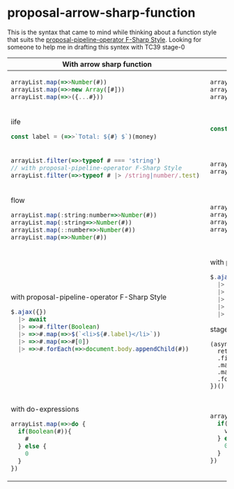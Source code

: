 # proposal-arrow-sharp-function
This is the syntax that came to mind while thinking about a function style that suits the [proposal-pipeline-operator F-Sharp Style](https://github.com/tc39/proposal-pipeline-operator/wiki#proposal-1-f-sharp-style-only-with-await).
Looking for someone to help me in drafting this syntex with TC39 stage-0

<table>
<thead>
<tr>
<th>With arrow sharp function
<th>Stage
<tbody>
<tr>
<td>
  
```js
arrayList.map(=>>Number(#))
arrayList.map(=>>new Array([#]))
arrayList.map(=>>({...#}))
```

<td>

```js
arrayList.map((value)=>Number(value))
arrayList.map((value)=>new Array([value]))
arrayList.map((value)=>({...value}))
```
<tr>
<td>

iife
```js
const label = (=>>`Total: ${#} $`)(money) 
```
<td>

```js
const label = ((value)=>`Total: ${value} $`")(money)
```

<tr>
<td>

```js
arrayList.filter(=>>typeof # === 'string')
// with proposal-pipeline-operator F-Sharp Style 
arrayList.filter(=>>typeof # |> /string|number/.test) 
```
<td>

```js
arrayList.filter((value)=>typeof value === 'string')
arrayList.filter((value)=>/string|number/.test(typeof value))
```
<tr>
<td>
  
flow
```js
arrayList.map(:string:number=>>Number(#))
arrayList.map(:string=>>Number(#))
arrayList.map(::number=>>Number(#))
arrayList.map(=>>Number(#))
```
<td>
  
```js
arrayList.map((value:string):number=>Number(value))
arrayList.map((value:string):any:number=>Number(value))
arrayList.map((value:any):number=>Number(value))
arrayList.map((value:any):any=>Number(value))
```
<tr>
<td>
  
with proposal-pipeline-operator F-Sharp Style 
```js
$.ajax({}) 
  |> await 
  |> =>>#.filter(Boolean)
  |> =>>#.map(=>>$(`<li>${#.label}</li>`))
  |> =>>#.map(=>>#[0])
  |> =>>#.forEach(=>>document.body.appendChild(#))
```
<td>
  
with proposal-pipeline-operator F-Sharp Style 
```js
$.ajax({})
  |> await 
  |> ((data)=>data.filter(Boolean))
  |> ((data)=>data.map((value)=>$(`<li>${value.label}</li>`)
  |> ((data)=>data.map((value)=>value[0])
  |> ((data)=>data.forEach((value)=>document.body.appendChild(value))
```

stage
```
(async ()=>{
  return (await $.ajax({}))
  .filter(Boolean)
  .map((value)=>$(`<li>${value.label}</li>`)
  .map((value)=>value[0])
  .forEach((value)=>document.body.appendChild(value))
})()
```
<tr>
<td>
  
with do-expressions
```js
arrayList.map(=>>do {
  if(Boolean(#)){
    #
  } else {
    0
  }
})
```

<td>

```js
arrayList.map((value)=>do {
  if(Boolean(value)){
    value
  } else {
    0
  }
})
```

</table>
